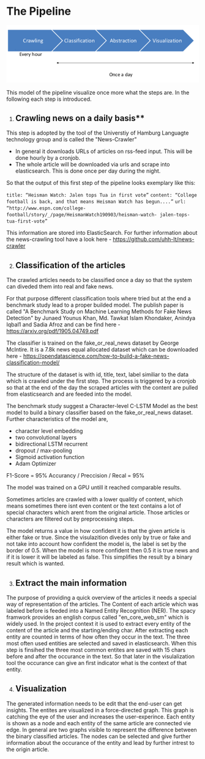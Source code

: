 # The Pipeline

![Visualization of the Pipeline](./pictures/PipeLine.png)

This model of the pipeline visualize once more what the steps are. In the following each step is introduced.

1. ## Crawling news on a daily basis**

This step is adopted by the tool of the Universtiy of Hamburg Languagte technology group and is called the "News-Crawler"

* In general it downloads URLs of articles on rss-feed input. This will be done hourly by a cronjob.
* The whole article will be downloaded via urls and scrape into elasticsearch. This is done once per day during the night.

So that the output of this first step of the pipeline looks exemplary like this:

`title: “Heisman Watch: Jalen tops Tua in first vote”`
`content: “College football is back, and that means Heisman Watch has begun....”`
`url: “http://www.espn.com/college-football/story/_/page/HeismanWatch190903/heisman-watch- jalen-tops-tua-first-vote”`

This information are stored into ElasticSearch. For further information about the news-crawling tool have a look here - <https://github.com/uhh-lt/news-crawler>

2. ## Classification of the articles

The crawled articles needs to be classified once a day so that the system can diveded them into real and fake news.

For that purpose different classification tools where tried but at the end a benchmark study lead to a proper builded model. The publish paper is called "A Benchmark Study on Machine Learning Methods for Fake News Detection" by Junaed Younus Khan, Md. Tawkat Islam Khondaker, Anindya Iqbal1 and Sadia Afroz and can be find here - <https://arxiv.org/pdf/1905.04749.pdf>

The classifier is trained on the fake_or_real_news dataset by George McIntire. It is a 7.8k news equal allocated dataset which can be downloaded here - <https://opendatascience.com/how-to-build-a-fake-news-classification-model/>

The structure of the dataset is with id, title, text, label similiar to the data which is crawled under the first step. The process is triggered by a cronjob so that at the end of the day the scraped articles with the content are pulled from elasticsearch and are feeded into the model.

The benchmark study suggest a Character-level C-LSTM Model as the best model to build a binary classifier based on the fake_or_real_news dataset. Further characteristics of the model are,

- character level embedding
- two convolutional layers
- bidirectional LSTM recurrent
- dropout / max-pooling
- Sigmoid activation function
- Adam Optimizer

F1-Score = 95%
Accurancy / Preccision / Recal = 95%

The model was trained on a GPU untill it reached comparable results.

Sometimes articles are crawled with a lower qualitly of content, which means sometimes there isnt even content or the text contains a lot of special characters which arent from the original article. Those articles or characters are filtered out by preprocessing steps.

The model returns a value in how confident it is that the given article is either fake or true. Since the visulazition divedes only by true or fake and not take into account how confident the model is, the label is set by the border of 0.5. When the model is more confident then 0.5 it is true news and if it is lower it will be labeled as false. This simplifies the result by a binary result which is wanted.

3. ## Extract the main information

The purpose of providing a quick overview of the articles it needs a special way of representation of the articles. The Content of each article which was labeled before is feeded into a Named Entity Recognition (NER). The spacy framwork provides an english corpus called "en_core_web_sm" which is widely used. In the project context it is used to extract every entity of the content of the article and the starting/ending char.
After extracting each entity are counted in terms of how often they occur in the text. The three most often used entities are selected and saved in elasticsearch.
When this step is finsihed the three most common entites are saved with 15 chars before and after the occurance in the text. So that later in the visulalization tool the occurance can give an first indicator what is the context of that entity.

4. ## Visualization

The generated information needs to be edit that the end-user can get insights. The entites are visualized in a force-directed graph. This graph is catching the eye of the user and increases the user-experince. Each entity is shown as a node and each entity of the same article are connected vie edge.
In general are two graphs visible to represent the difference between the binary classified articles. The nodes can be selected and give further information about the occurance of the entity and lead by further intrest to the origin article.
